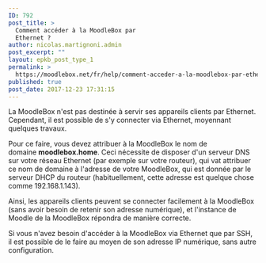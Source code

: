 ```yaml
---
ID: 792
post_title: >
  Comment accéder à la MoodleBox par
  Ethernet ?
author: nicolas.martignoni.admin
post_excerpt: ""
layout: epkb_post_type_1
permalink: >
  https://moodlebox.net/fr/help/comment-acceder-a-la-moodlebox-par-ethernet/
published: true
post_date: 2017-12-23 17:31:15
---
```

La MoodleBox n'est pas destinée à servir ses appareils clients par Ethernet. Cependant, il est possible de s'y connecter via Ethernet, moyennant quelques travaux.

Pour ce faire, vous devez attribuer à la MoodleBox le nom de domaine <strong>moodlebox.home</strong>. Ceci nécessite de disposer d'un serveur DNS sur votre réseau Ethernet (par exemple sur votre routeur), qui vat attribuer ce nom de domaine à l'adresse de votre MoodleBox, qui est donnée par le serveur DHCP du routeur (habituellement, cette adresse est quelque chose comme 192.168.1.143).

Ainsi, les appareils clients peuvent se connecter facilement à la MoodleBox (sans avoir besoin de retenir son adresse numérique), et l'instance de Moodle de la MoodleBox répondra de manière correcte.

Si vous n'avez besoin d'accéder à la MoodleBox via Ethernet que par SSH, il est possible de le faire au moyen de son adresse IP numérique, sans autre configuration.